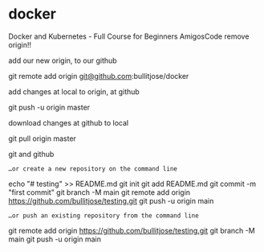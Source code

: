 # docker
Docker and Kubernetes - Full Course for Beginners AmigosCode
remove origin!!


add our new origin, to our github

git remote add origin git@github.com:bullitjose/docker

add changes at local to origin, at github

git push -u origin master

download changes at github to local

git pull origin master

git and github

    …or create a new repository on the command line

echo "# testing" >> README.md
git init
git add README.md
git commit -m "first commit"
git branch -M main
git remote add origin https://github.com/bullitjose/testing.git
git push -u origin main

    …or push an existing repository from the command line

git remote add origin https://github.com/bullitjose/testing.git
git branch -M main
git push -u origin main
